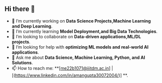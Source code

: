 ## Hi there 👋

<!--
**AmanGupta30072004/AmanGupta30072004** is a ✨ _special_ ✨ repository because its `README.md` (this file) appears on your GitHub profile.

Here are some ideas to get you started:
-->
- 🔭 I’m currently working on **Data Science Projects,Machine Learning and Deep Learning**.
- 🌱 I’m currently learning **Model Deployment,and Big Data Technologies**.
- 👯 I’m looking to collaborate on **Data-driven applications,ML/DL projects**.
- 🤔 I’m looking for help with **optimizing ML models and real-world AI applications**.
- 💬 Ask me about **Data Science, Machine Learning, Python, and AI Solutions**.
- 📫 How to reach me: **[me22b1071@iiitdm.ac.in] | [(https://www.linkedin.com/in/amangupta30072004/)] **. 


